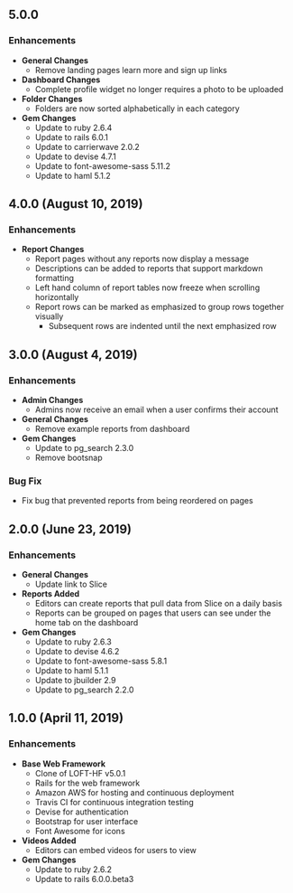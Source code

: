 ## 5.0.0

### Enhancements
- **General Changes**
  - Remove landing pages learn more and sign up links
- **Dashboard Changes**
  - Complete profile widget no longer requires a photo to be uploaded
- **Folder Changes**
  - Folders are now sorted alphabetically in each category
- **Gem Changes**
  - Update to ruby 2.6.4
  - Update to rails 6.0.1
  - Update to carrierwave 2.0.2
  - Update to devise 4.7.1
  - Update to font-awesome-sass 5.11.2
  - Update to haml 5.1.2

## 4.0.0 (August 10, 2019)

### Enhancements
- **Report Changes**
  - Report pages without any reports now display a message
  - Descriptions can be added to reports that support markdown formatting
  - Left hand column of report tables now freeze when scrolling horizontally
  - Report rows can be marked as emphasized to group rows together visually
    - Subsequent rows are indented until the next emphasized row

## 3.0.0 (August 4, 2019)

### Enhancements
- **Admin Changes**
  - Admins now receive an email when a user confirms their account
- **General Changes**
  - Remove example reports from dashboard
- **Gem Changes**
  - Update to pg_search 2.3.0
  - Remove bootsnap

### Bug Fix
- Fix bug that prevented reports from being reordered on pages

## 2.0.0 (June 23, 2019)

### Enhancements
- **General Changes**
  - Update link to Slice
- **Reports Added**
  - Editors can create reports that pull data from Slice on a daily basis
  - Reports can be grouped on pages that users can see under the home tab on the
    dashboard
- **Gem Changes**
  - Update to ruby 2.6.3
  - Update to devise 4.6.2
  - Update to font-awesome-sass 5.8.1
  - Update to haml 5.1.1
  - Update to jbuilder 2.9
  - Update to pg_search 2.2.0

## 1.0.0 (April 11, 2019)

### Enhancements
- **Base Web Framework**
  - Clone of LOFT-HF v5.0.1
  - Rails for the web framework
  - Amazon AWS for hosting and continuous deployment
  - Travis CI for continuous integration testing
  - Devise for authentication
  - Bootstrap for user interface
  - Font Awesome for icons
- **Videos Added**
  - Editors can embed videos for users to view
- **Gem Changes**
  - Update to ruby 2.6.2
  - Update to rails 6.0.0.beta3
